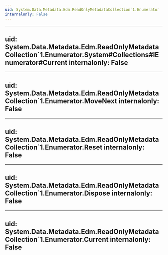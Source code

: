 ```yaml
---
uid: System.Data.Metadata.Edm.ReadOnlyMetadataCollection`1.Enumerator
internalonly: False
---
```


---
uid: System.Data.Metadata.Edm.ReadOnlyMetadataCollection`1.Enumerator.System#Collections#IEnumerator#Current
internalonly: False
---

---
uid: System.Data.Metadata.Edm.ReadOnlyMetadataCollection`1.Enumerator.MoveNext
internalonly: False
---

---
uid: System.Data.Metadata.Edm.ReadOnlyMetadataCollection`1.Enumerator.Reset
internalonly: False
---

---
uid: System.Data.Metadata.Edm.ReadOnlyMetadataCollection`1.Enumerator.Dispose
internalonly: False
---

---
uid: System.Data.Metadata.Edm.ReadOnlyMetadataCollection`1.Enumerator.Current
internalonly: False
---
